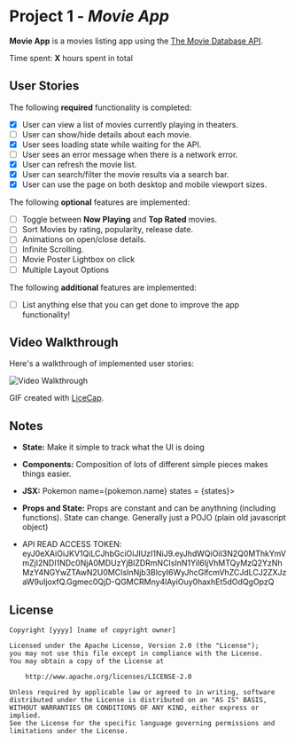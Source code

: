 # Project 1 - *Movie App*

**Movie App** is a movies listing app using the [The Movie Database API](http://docs.themoviedb.apiary.io/#).

Time spent: **X** hours spent in total

## User Stories

The following **required** functionality is completed:

- [x] User can view a list of movies currently playing in theaters.
- [ ] User can show/hide details about each movie.
- [x] User sees loading state while waiting for the API.
- [ ] User sees an error message when there is a network error.
- [x] User can refresh the movie list.
- [x] User can search/filter the movie results via a search bar.
- [x] User can use the page on both desktop and mobile viewport sizes.

The following **optional** features are implemented:

- [ ] Toggle between **Now Playing** and **Top Rated** movies.
- [ ] Sort Movies by rating, popularity, release date.
- [ ] Animations on open/close details.
- [ ] Infinite Scrolling.
- [ ] Movie Poster Lightbox on click
- [ ] Multiple Layout Options

The following **additional** features are implemented:

- [ ] List anything else that you can get done to improve the app functionality!

## Video Walkthrough

Here's a walkthrough of implemented user stories:

<img src='http://i.imgur.com/link/to/your/gif/file.gif' title='Video Walkthrough' width='' alt='Video Walkthrough' />

GIF created with [LiceCap](http://www.cockos.com/licecap/).

## Notes

- **State:** Make it simple to track what the UI is doing
- **Components:** Composition of lots of different simple pieces makes things easier.
- **JSX:** Pokemon name={pokemon.name}
states = {states}>

- **Props and State:** Props are constant and can be anythning (including functions). State can change. Generally just a POJO (plain old javascript object)

- API READ ACCESS TOKEN: eyJ0eXAiOiJKV1QiLCJhbGciOiJIUzI1NiJ9.eyJhdWQiOiI3N2Q0MThkYmVmZjI2NDI1NDc0NjA0MDUzYjBlZDRmNCIsInN1YiI6IjVhMTQyMzQ2YzNhMzY4NGYwZTAwN2U0MCIsInNjb3BlcyI6WyJhcGlfcmVhZCJdLCJ2ZXJzaW9uIjoxfQ.Ggmec0QjD-QGMCRMny4lAyiOuy0haxhEt5dOdQgOpzQ


## License

    Copyright [yyyy] [name of copyright owner]

    Licensed under the Apache License, Version 2.0 (the "License");
    you may not use this file except in compliance with the License.
    You may obtain a copy of the License at

        http://www.apache.org/licenses/LICENSE-2.0

    Unless required by applicable law or agreed to in writing, software
    distributed under the License is distributed on an "AS IS" BASIS,
    WITHOUT WARRANTIES OR CONDITIONS OF ANY KIND, either express or implied.
    See the License for the specific language governing permissions and
    limitations under the License.
